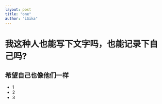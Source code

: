 ```yaml
---
layout: post
title: "one"
author: "iSika"
---
```


# 我这种人也能写下文字吗，也能记录下自己吗?
## 希望自己也像他们一样
* 1
* 2
* 3